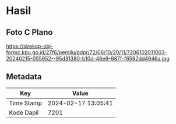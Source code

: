 # Hasil

## Foto C Plano

https://sirekap-obj-formc.kpu.go.id/27f6/pemilu/pdpr/72/06/10/20/11/7206102011003-20240215-055952--95d31380-b10d-46e9-987f-f6592dd4946a.jpg


## Metadata

| Key        | Value               |
| ---------- | ------------------- |
| Time Stamp | 2024-02-17 13:05:41 |
| Kode Dapil | 7201                |



